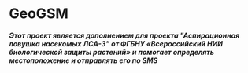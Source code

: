 # GeoGSM

***Этот проект является дополнением для  проекта "Аспирационная ловушка насекомых ЛСА-3" от ФГБНУ «Всероссийский НИИ биологической защиты растений» и помогает определять местоположение и отправлять его по SMS***
